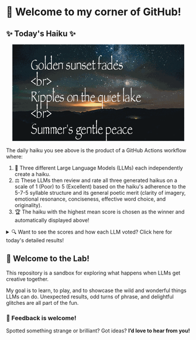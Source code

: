 # 👋 Welcome to my corner of GitHub!

## ✨ Today's Haiku ✨

<p align="center">
  <img src="assets/haiku.gif" alt="Hive Mind - AI Collaboration Concept"/>
</p>

The daily haiku you see above is the product of a GitHub Actions workflow where:

1.  🐝 Three different Large Language Models (LLMs) each independently create a haiku.
2.  ⚖️ These LLMs then review and rate all three generated haikus on a scale of 1 (Poor) to 5 (Excellent) based on the haiku's adherence to the 5-7-5 syllable structure and its general poetic merit (clarity of imagery, emotional resonance, conciseness, effective word choice, and originality).
3.  🏆 The haiku with the highest mean score is chosen as the winner and automatically displayed above!

<details>
<summary>🔍 Want to see the scores and how each LLM voted? Click here for today's detailed results!</summary>

<div id="stats_marker"></div>

| Haiku | Generated By | Rated by `Llama 4 Scout` | Rated by `Llama 3.3` | Rated by `Gemma 2:9B` | Mean Score | Status |
| :---------------------------------------------- | :----------- | :----------------- | :---------------- | :----------------- | :--------- | :-------- |
*Golden sunset fades<br><br><br>Ripples on the quiet lake<br><br><br>Summer's gentle peace* | Llama 4 Scout | 4 / 5 | 3 / 5 | 3 / 5| 4.0 | 🏆 Winner |
*Golden sunset fades<br>Softly glowing on the sea<br>Peaceful evening sky* | Llama 3.3 | 4 / 5 | 5 / 5 | 4 / 5| 3.67 |  |
*Falling leaves descend<br>Crimson, gold, and amber hues<br>Winter whispers near* | Gemma 2:9B | 4 / 5 | 3 / 5 | 2 / 5| 3.0 |  |
</details>


## 🧪 Welcome to the Lab!

This repository is a sandbox for exploring what happens when LLMs get creative together. 

My  goal is to learn, to play, and to showcase the wild and wonderful things LLMs can do. Unexpected results, odd turns of phrase, and delightful glitches are all part of the fun.

### 💬 Feedback is welcome!

Spotted something strange or brilliant? Got ideas? **I’d love to hear from you!**